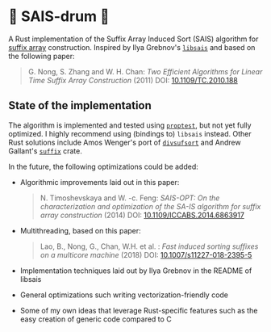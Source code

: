 # 🥁 SAIS-drum 🥁

A Rust implementation of the Suffix Array Induced Sort (SAIS) algorithm for [suffix array](https://en.wikipedia.org/wiki/Suffix_array) construction. Inspired by Ilya Grebnov's [`libsais`](https://github.com/IlyaGrebnov/libsais) and based on the following paper:

> G. Nong, S. Zhang and W. H. Chan: _Two Efficient Algorithms for Linear Time Suffix Array Construction_ (2011) DOI: [10.1109/TC.2010.188](https://www.doi.org/10.1109/TC.2010.188)

## State of the implementation

The algorithm is implemented and tested using [`proptest`](https://github.com/proptest-rs/proptest), but not yet fully optimized. I highly recommend using (bindings to) `libsais` instead. Other Rust solutions include Amos Wenger's port of [`divsufsort`](https://github.com/fasterthanlime/stringsearch/tree/master/crates/divsufsort) and Andrew Gallant's [`suffix`](https://github.com/BurntSushi/suffix) crate.

In the future, the following optimizations could be added:

- Algorithmic improvements laid out in this paper:
  
  > N. Timoshevskaya and W. -c. Feng: _SAIS-OPT: On the characterization and optimization of the SA-IS algorithm for suffix array construction_ (2014) DOI: [10.1109/ICCABS.2014.6863917](https://www.doi.org/10.1109/ICCABS.2014.6863917)

- Multithreading, based on this paper:

  > Lao, B., Nong, G., Chan, W.H. et al. : _Fast induced sorting suffixes on a multicore machine_ (2018) DOI: [10.1007/s11227-018-2395-5](https://doi.org/10.1007/s11227-018-2395-5)

- Implementation techniques laid out by Ilya Grebnov in the README of libsais
- General optimizations such writing vectorization-friendly code
- Some of my own ideas that leverage Rust-specific features such as the easy creation of generic code compared to C
